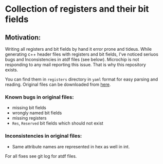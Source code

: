 # Collection of registers and their bit fields

## Motivation:
Writing all registers and bit fields by hand it error prone and tideus.
While generating c++ header files with registers and bit fields,
I've noticed seriuos bugs and Inconsistencies in atdf files (see below).
Microchip is not responding to any mail reporting this issue.
That is why this repository exists.

You can find them in `registers` directory in `yaml` format for easy parsing and reading.
Original files can be downloaded from [here](http://packs.download.atmel.com/).

### Known bugs in original files:
* missing bit fields
* wrongly named bit fields
* missing registers
* `Res`, `Reserved` bit fields which should not exist

### Inconsistencies in original files:
* Same attribute names are represented in hex as well in int.

For all fixes see git log for atdf files.
